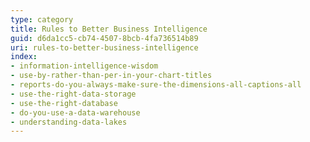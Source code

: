 ```yaml
---
type: category
title: Rules to Better Business Intelligence
guid: d6da1cc5-cb74-4507-8bcb-4fa736514b89
uri: rules-to-better-business-intelligence
index:
- information-intelligence-wisdom
- use-by-rather-than-per-in-your-chart-titles
- reports-do-you-always-make-sure-the-dimensions-all-captions-all
- use-the-right-data-storage
- use-the-right-database
- do-you-use-a-data-warehouse
- understanding-data-lakes
---
```



